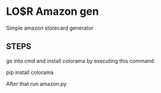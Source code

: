 # LO$R Amazon gen
Simple amazon storecard generator

## STEPS

go into cmd and install colorama by executing this command:
  
  pip install colorama
 
  
 
 After that run amazon.py
